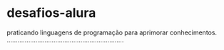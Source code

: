 # desafios-alura
praticando linguagens de programação para aprimorar conhecimentos.
.................................................................